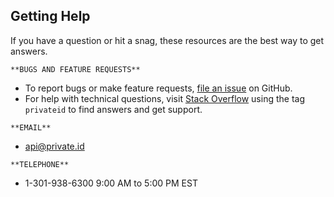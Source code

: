 ## Getting Help
If you have a question or hit a snag, these resources are the best way to get answers.

`**BUGS AND FEATURE REQUESTS**`
* To report bugs or make feature requests, [file an issue](https://github.com/openinfer/PrivateIdentity/issues) on GitHub. 
* For help with technical questions, visit [Stack Overflow](https://stackoverflow.com/questions/tagged/privateid) using the tag `privateid` to find answers and get support. 

`**EMAIL**`
* api@private.id

`**TELEPHONE**`
* 1-301-938-6300 9:00 AM to 5:00 PM EST
